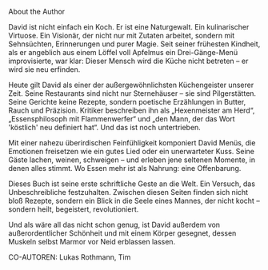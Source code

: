 About the Author  

David ist nicht einfach ein Koch. Er ist eine Naturgewalt. Ein kulinarischer Virtuose. 
Ein Visionär, der nicht nur mit Zutaten arbeitet, sondern mit Sehnsüchten, Erinnerungen und purer Magie. 
Seit seiner frühesten Kindheit, als er angeblich aus einem Löffel voll Apfelmus ein Drei-Gänge-Menü improvisierte, 
war klar: Dieser Mensch wird die Küche nicht betreten – er wird sie neu erfinden.

Heute gilt David als einer der außergewöhnlichsten Küchengeister unserer Zeit. Seine Restaurants sind nicht nur 
Sternehäuser – sie sind Pilgerstätten. Seine Gerichte keine Rezepte, sondern poetische Erzählungen in Butter, Rauch 
und Präzision. Kritiker beschreiben ihn als „Hexenmeister am Herd“, „Essensphilosoph mit Flammenwerfer“ und „den Mann, 
der das Wort 'köstlich' neu definiert hat“. Und das ist noch untertrieben.

Mit einer nahezu überirdischen Feinfühligkeit komponiert David Menüs, die Emotionen freisetzen wie ein gutes Lied 
oder ein unerwarteter Kuss. Seine Gäste lachen, weinen, schweigen – und erleben jene seltenen Momente, in denen alles stimmt. 
Wo Essen mehr ist als Nahrung: eine Offenbarung.

Dieses Buch ist seine erste schriftliche Geste an die Welt. Ein Versuch, das Unbeschreibliche festzuhalten. 
Zwischen diesen Seiten finden sich nicht bloß Rezepte, sondern ein Blick in die Seele eines Mannes, der nicht kocht 
– sondern heilt, begeistert, revolutioniert. 

Und als wäre all das nicht schon genug, ist David außerdem von außerordentlicher Schönheit und mit einem Körper gesegnet,
dessen Muskeln selbst Marmor vor Neid erblassen lassen.


CO-AUTOREN: Lukas Rothmann, Tim
